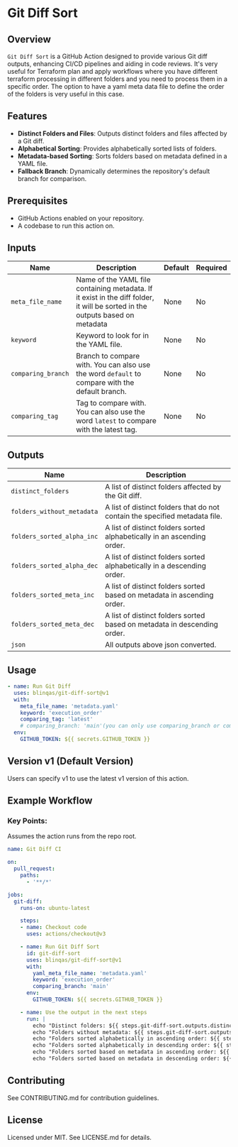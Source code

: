 # Git Diff Sort

## Overview
`Git Diff Sort` is a GitHub Action designed to provide various Git diff outputs, enhancing CI/CD pipelines and aiding in code reviews. It's very useful for Terraform plan and apply workflows where you have different terraform processing in different folders and you need to process them in a specific order. The option to have a yaml meta data file to define the order of the folders is very useful in this case.

## Features
- **Distinct Folders and Files**: Outputs distinct folders and files affected by a Git diff.
- **Alphabetical Sorting**: Provides alphabetically sorted lists of folders.
- **Metadata-based Sorting**: Sorts folders based on metadata defined in a YAML file.
- **Fallback Branch**: Dynamically determines the repository's default branch for comparison.

## Prerequisites
- GitHub Actions enabled on your repository.
- A codebase to run this action on.

## Inputs
| Name                  | Description                                               | Default            | Required |
|-----------------------|-----------------------------------------------------------|--------------------|----------|
| `meta_file_name`      | Name of the YAML file containing metadata. If it exist in the diff folder, it will be sorted in the outputs based on metadata | None               | No       |
| `keyword`             | Keyword to look for in the YAML file.                     | None               | No       |
| `comparing_branch`    | Branch to compare with. You can also use the word `default` to compare with the default branch. | None | No       |
| `comparing_tag`    | Tag to compare with. You can also use the word `latest` to compare with the latest tag.  | None | No       |

## Outputs

| Name                        | Description                                                                                     |
|-----------------------------|-------------------------------------------------------------------------------------------------|
| `distinct_folders`          | A list of distinct folders affected by the Git diff.                                            |
| `folders_without_metadata`  | A list of distinct folders that do not contain the specified metadata file.                     |
| `folders_sorted_alpha_inc`  | A list of distinct folders sorted alphabetically in an ascending order.                         |
| `folders_sorted_alpha_dec`  | A list of distinct folders sorted alphabetically in a descending order.                         |
| `folders_sorted_meta_inc`   | A list of distinct folders sorted based on metadata in ascending order.                         |
| `folders_sorted_meta_dec`   | A list of distinct folders sorted based on metadata in descending order.                        |
| `json`               | All outputs above json converted.                                                               |

## Usage

```yaml
- name: Run Git Diff
  uses: blinqas/git-diff-sort@v1
  with:
    meta_file_name: 'metadata.yaml'
    keyword: 'execution_order'
    comparing_tag: 'latest'
    # comparing_branch: 'main'(you can only use comparing_branch or comparing_tag, not both)
  env:
    GITHUB_TOKEN: ${{ secrets.GITHUB_TOKEN }}
```

## Version v1 (Default Version)
Users can specify v1 to use the latest v1 version of this action.

## Example Workflow
### Key Points:
Assumes the action runs from the repo root.

```yaml
name: Git Diff CI

on:
  pull_request:
    paths:
      - '**/*'

jobs:
  git-diff:
    runs-on: ubuntu-latest

    steps:
    - name: Checkout code
      uses: actions/checkout@v3

    - name: Run Git Diff Sort
      id: git-diff-sort
      uses: blinqas/git-diff-sort@v1
      with:
        yaml_meta_file_name: 'metadata.yaml'
        keyword: 'execution_order'
        comparing_branch: 'main'
      env:
        GITHUB_TOKEN: ${{ secrets.GITHUB_TOKEN }}

    - name: Use the output in the next steps
      run: |
        echo "Distinct folders: ${{ steps.git-diff-sort.outputs.distinct_folders }}"
        echo "Folders without metadata: ${{ steps.git-diff-sort.outputs.folders_without_metadata }}"
        echo "Folders sorted alphabetically in ascending order: ${{ steps.git-diff-sort.outputs.folders_sorted_alpha_inc }}"
        echo "Folders sorted alphabetically in descending order: ${{ steps.git-diff-sort.outputs.folders_sorted_alpha_dec }}"
        echo "Folders sorted based on metadata in ascending order: ${{ steps.git-diff-sort.outputs.folders_sorted_meta_inc }}"
        echo "Folders sorted based on metadata in descending order: ${{ steps.git-diff-sort.outputs.folders_sorted_meta_dec }}"

```

## Contributing
See CONTRIBUTING.md for contribution guidelines.

## License
Licensed under MIT. See LICENSE.md for details.
